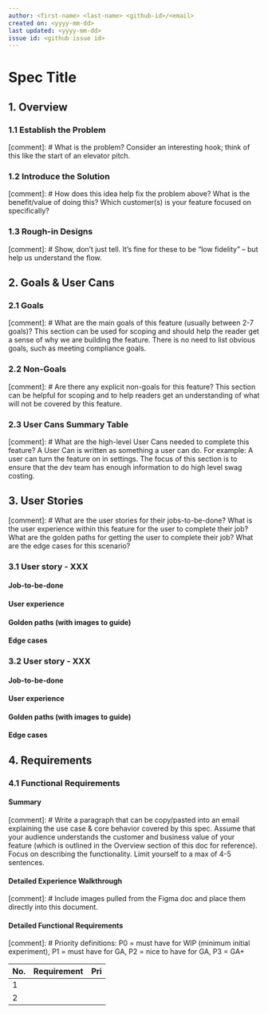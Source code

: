 ```yaml
---
author: <first-name> <last-name> <github-id>/<email>
created on: <yyyy-mm-dd>
last updated: <yyyy-mm-dd>
issue id: <github issue id>
---
```


# Spec Title

## 1. Overview

### 1.1 Establish the Problem

[comment]: # What is the problem? Consider an interesting hook; think of this like the start of an elevator pitch.

### 1.2 Introduce the Solution

[comment]: # How does this idea help fix the problem above? What is the benefit/value of doing this? Which customer(s) is your feature focused on specifically?

### 1.3 Rough-in Designs

[comment]: # Show, don’t just tell. It’s fine for these to be “low fidelity” – but help us understand the flow. 

## 2. Goals & User Cans

### 2.1 Goals

[comment]: # What are the main goals of this feature (usually between 2-7 goals)? This section can be used for scoping and should help the reader get a sense of why we are building the feature. There is no need to list obvious goals, such as meeting compliance goals.

### 2.2 Non-Goals

[comment]: # Are there any explicit non-goals for this feature? This section can be helpful for scoping and to help readers get an understanding of what will not be covered by this feature.

### 2.3 User Cans Summary Table

[comment]: # What are the high-level User Cans needed to complete this feature? A User Can is written as something a user can do. For example: A user can turn the feature on in settings. The focus of this section is to ensure that the dev team has enough information to do high level swag costing.

## 3. User Stories

[comment]: # What are the user stories for their jobs-to-be-done? What is the user experience within this feature for the user to complete their job? What are the golden paths for getting the user to complete their job? What are the edge cases for this scenario?

### 3.1 User story - XXX

#### Job-to-be-done

#### User experience

#### Golden paths (with images to guide)

#### Edge cases

### 3.2 User story - XXX

#### Job-to-be-done

#### User experience

#### Golden paths (with images to guide)

#### Edge cases

## 4. Requirements

### 4.1 Functional Requirements

#### Summary

[comment]: # Write a paragraph that can be copy/pasted into an email explaining the use case & core behavior covered by this spec. Assume that your audience understands the customer and business value of your feature (which is outlined in the Overview section of this doc for reference). Focus on describing the functionality. Limit yourself to a max of 4-5 sentences.

#### Detailed Experience Walkthrough

[comment]: # Include images pulled from the Figma doc and place them directly into this document.

#### Detailed Functional Requirements

[comment]: # Priority definitions: P0 = must have for WIP (minimum initial experiment), P1 = must have for GA, P2 = nice to have for GA, P3 = GA+

| No. | Requirement | Pri |
| --- | ----------- | --- |
| 1   |             |     |
| 2   |             |     |

